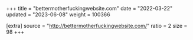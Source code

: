 +++
title = "bettermotherfuckingwebsite.com"
date = "2022-03-22"
updated = "2023-06-08"
weight = 100366

[extra]
source = "http://bettermotherfuckingwebsite.com/"
ratio = 2
size = 98
+++
